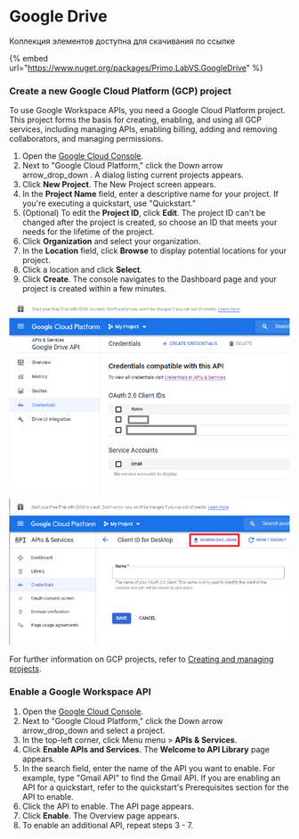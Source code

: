 # Google Drive

Коллекция элементов доступна для скачивания по ссылке

{% embed url="https://www.nuget.org/packages/Primo.LabVS.GoogleDrive" %}

### Create a new Google Cloud Platform (GCP) project <a href="#create_a_new_google_cloud_platform_gcp_project" id="create_a_new_google_cloud_platform_gcp_project"></a>

To use Google Workspace APIs, you need a Google Cloud Platform project. This project forms the basis for creating, enabling, and using all GCP services, including managing APIs, enabling billing, adding and removing collaborators, and managing permissions.

1. Open the [Google Cloud Console](https://console.cloud.google.com/).
2. Next to "Google Cloud Platform," click the Down arrow arrow\_drop\_down . A dialog listing current projects appears.
3. Click **New Project**. The New Project screen appears.
4. In the **Project Name** field, enter a descriptive name for your project. If you're executing a quickstart, use "Quickstart."
5. (Optional) To edit the **Project ID**, click **Edit**. The project ID can't be changed after the project is created, so choose an ID that meets your needs for the lifetime of the project.
6. Click **Organization** and select your organization.
7. In the **Location** field, click **Browse** to display potential locations for your project.
8. Click a location and click **Select**.
9. Click **Create**. The console navigates to the Dashboard page and your project is created within a few minutes.

![](<../../../../.gitbook/assets/image (471).png>)

![](<../../../../.gitbook/assets/image (458).png>)

For further information on GCP projects, refer to [Creating and managing projects](https://cloud.google.com/resource-manager/docs/creating-managing-projects).

### Enable a Google Workspace API <a href="#enable-api" id="enable-api"></a>

1. Open the [Google Cloud Console](https://console.cloud.google.com/).
2. Next to "Google Cloud Platform," click the Down arrow arrow\_drop\_down and select a project.
3. In the top-left corner, click Menu menu > **APIs & Services**.
4. Click **Enable APIs and Services**. The **Welcome to API Library** page appears.
5. In the search field, enter the name of the API you want to enable. For example, type "Gmail API" to find the Gmail API. If you are enabling an API for a quickstart, refer to the quickstart's Prerequisites section for the API to enable.
6. Click the API to enable. The API page appears.
7. Click **Enable**. The Overview page appears.
8. To enable an additional API, repeat steps 3 - 7.
